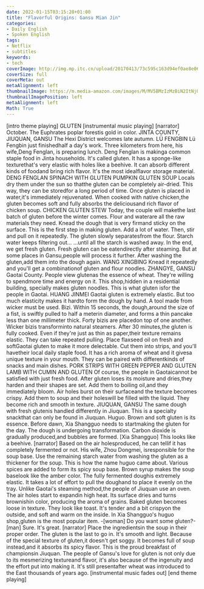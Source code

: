 ```yaml
---
date: 2022-01-15T03:15:28+01:00
title: "Flavorful Origins: Gansu Mian Jin"
categories:
- Daily English
- Spoken English
tags:
- Netflix
- subtitles
keywords:
- tech
coverImage: http://img.mp.itc.cn/upload/20170413/73c595c163d94ef0ae8e06945dada0ce_th.jpg
coverSize: full
coverMeta: out
metaAlignment: left
thumbnailImage: https://m.media-amazon.com/images/M/MV5BMzIzMzBiN2ItNjQ3Ni00NDRlLThkMDItNjJiZWRkNDIzNDNkXkEyXkFqcGdeQXVyODYyNTM1Nzk@._V1_FMjpg_UX1000_.jpg
thumbnailImagePosition: left
metaAlignment: left
Math: True
---
```


<!--more-->
[intro theme playing]
GLUTEN
[instrumental music playing]
[narrator] October.
The Euphrates poplar forestis gold in color.
JINTA COUNTY, JIUQUAN, GANSU
The Hexi District welcomes late autumn.
LÜ FENGBIN
Lü Fengbin just finishedhalf a day's work.
Three kilometers from here, his wife,Deng Fenglan, is preparing lunch.
Deng Fenglan is makinga common staple food in Jinta households.
It's called gluten.
It has a sponge-like texturethat's very elastic
with holes like a beehive.
It can absorb different kinds of foodand bring rich flavor.
It's the most idealflavor storage material.
DENG FENGLAN
SPINACH WITH GLUTEN
PUMPKIN GLUTEN SOUP
Locals dry them under the sun so thatthe gluten can be completely air-dried.
This way, they can be storedfor a long period of time.
Once gluten is placed in water,it's immediately rejuvenated.
When cooked with native chicken,the gluten becomes soft
and fully absorbs the deliciousand rich flavor of chicken soup.
CHICKEN GLUTEN STEW
Today, the couple will makethe last batch of gluten
before the winter comes.
Flour and waterare all the raw materials they need.
Knead the dough that is very firmand sticky on the surface.
This is the first step in making gluten.
Add a lot of water.
Then, stir and pull on it repeatedly.
The gluten slowly separatesfrom the flour.
Starch water keeps filtering out…
…until all the starch is washed away.
In the end, we get fresh gluten.
Fresh gluten can be eatendirectly after steaming.
But at some places in Gansu,people will process it further.
After washing the gluten,add them into the dough again.
WANG XINGBING
Knead it repeatedly
and you'll get a combinationof gluten and flour noodles.
ZHANGYE, GANSU
Gaotai County.
People view glutenas the essence of wheat.
They're willing to spendmore time and energy on it.
This shop,hidden in a residential building,
specially makes gluten noodles.
This is what gluten isfor the people in Gaotai.
HUANG JINMEI
Gaotai gluten is extremely elastic.
But too much elasticity makes it hardto form the dough by hand.
A tool made from wicker must be used.
Bizi.
Within 15 seconds, the dough,around the size of a fist,
is swiftly pulled to half a meterin diameter, and forms a thin pancake
less than one millimeter thick.
Forty bizis are placedon top of one another.
Wicker bizis transforminto natural steamers.
After 30 minutes,the gluten is fully cooked.
Even if they're just as thin as paper,their texture remains elastic.
They can take repeated pulling.
Place flaxseed oil on fresh and softGaotai gluten to make it more delectable.
Cut them into strips, and you'll havetheir local daily staple food.
It has a rich aroma of wheat and it givesa unique texture in your mouth.
They can be paired with differentkinds of snacks and main dishes.
PORK STRIPS WITH GREEN PEPPER AND GLUTEN
LAMB WITH CUMIN AND GLUTEN
Of course, the people in Gaotaicannot be satisfied with just fresh food.
After gluten loses its moisture and dries,they harden and their shapes are set.
Add them to boiling oil,and they immediately bloom.
Air holes burst on their surfaceand the texture becomes crispy.
Add them to soup and their holeswill be filled with the liquid.
They become rich and smooth in texture.
JIUQUAN, GANSU
The same dough with fresh glutenis handled differently in Jiuquan.
This is a specialty snackthat can only be found in Jiuquan.
Huguo.
Brown and soft gluten is its essence.
Before dawn, Xia Shangguo needs to startmaking the gluten for the day.
The dough is undergoing transformation.
Carbon dioxide is gradually produced,and bubbles are formed.
[Xia Shangguo] This looks like a beehive.
[narrator] Based on the air holesproduced,
he can tellif it has completely fermented or not.
His wife, Zhou Dongmei, isresponsible for the soup base.
Use the remaining starch water from washing the gluten
as a thickener for the soup.
This is how the name huguo came about.
Various spices are added to form its spicy soup base.
Brown syrup makes the soup baselook like the amber color.
The fully fermented doughis extremely elastic.
It takes a lot of effort to pull the doughand to place it evenly on the tray.
Unlike Gaotai's steaming method,the people of Jiuquan use an oven.
The air holes start to expandin high heat.
Its surface dries and turns brownishin color, producing the aroma of grains.
Baked gluten becomes loose in texture.
They look like toast.
It's tender and a bit crispyon the outside,
and soft and warm on the inside.
In Xia Shangguo's huguo shop,gluten is the most popular item.
-[woman] Do you want some gluten?-[man] Sure. It's great.
[narrator] Place the ingredientsin the soup in their proper order.
The gluten is the last to go in.
It's smooth and light.
Because of the special texture of gluten,it doesn't get soggy.
It becomes full of soup instead,and it absorbs its spicy flavor.
This is the proud breakfast of championsin Jiuquan.
The people of Gansu's love for gluten
is not only due to its mesmerizing textureand flavor,
it's also because of the ingenuity and the effort put into making it.
It's still presentafter wheat was introduced to the East
thousands of years ago.
[instrumental music fades out]
[end theme playing]
